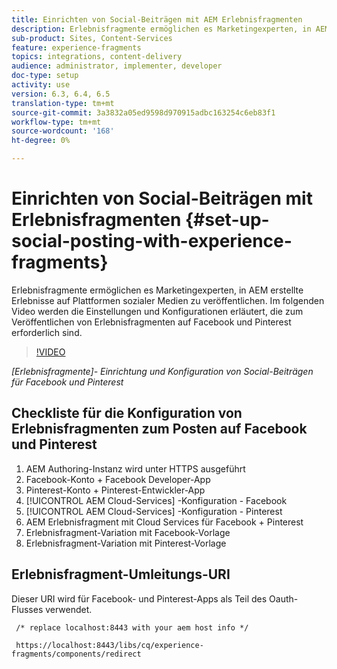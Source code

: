 ```yaml
---
title: Einrichten von Social-Beiträgen mit AEM Erlebnisfragmenten
description: Erlebnisfragmente ermöglichen es Marketingexperten, in AEM erstellte Erlebnisse auf Plattformen sozialer Medien zu veröffentlichen. Im folgenden Video werden die Einstellungen und Konfigurationen erläutert, die zum Veröffentlichen von Erlebnisfragmenten auf Facebook und Pinterest erforderlich sind.
sub-product: Sites, Content-Services
feature: experience-fragments
topics: integrations, content-delivery
audience: administrator, implementer, developer
doc-type: setup
activity: use
version: 6.3, 6.4, 6.5
translation-type: tm+mt
source-git-commit: 3a3832a05ed9598d970915adbc163254c6eb83f1
workflow-type: tm+mt
source-wordcount: '168'
ht-degree: 0%

---
```



# Einrichten von Social-Beiträgen mit Erlebnisfragmenten {#set-up-social-posting-with-experience-fragments}

Erlebnisfragmente ermöglichen es Marketingexperten, in AEM erstellte Erlebnisse auf Plattformen sozialer Medien zu veröffentlichen. Im folgenden Video werden die Einstellungen und Konfigurationen erläutert, die zum Veröffentlichen von Erlebnisfragmenten auf Facebook und Pinterest erforderlich sind.

>[!VIDEO](https://video.tv.adobe.com/v/20592/?quality=9&learn=on)

*[Erlebnisfragmente]- Einrichtung und Konfiguration von Social-Beiträgen für Facebook und Pinterest*

## Checkliste für die Konfiguration von Erlebnisfragmenten zum Posten auf Facebook und Pinterest

1. AEM Authoring-Instanz wird unter HTTPS ausgeführt
2. Facebook-Konto + Facebook Developer-App
3. Pinterest-Konto + Pinterest-Entwickler-App
4. [!UICONTROL AEM Cloud-Services] -Konfiguration - Facebook
5. [!UICONTROL AEM Cloud-Services] -Konfiguration - Pinterest
6. AEM Erlebnisfragment mit Cloud Services für Facebook + Pinterest
7. Erlebnisfragment-Variation mit Facebook-Vorlage
8. Erlebnisfragment-Variation mit Pinterest-Vorlage

## Erlebnisfragment-Umleitungs-URI

Dieser URI wird für Facebook- und Pinterest-Apps als Teil des Oauth-Flusses verwendet.

```plain
 /* replace localhost:8443 with your aem host info */

 https://localhost:8443/libs/cq/experience-fragments/components/redirect
```

